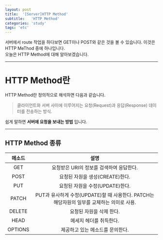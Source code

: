 ```yaml
---
layout: post
title:  '[Server]HTTP Method'
subtitle:   'HTTP Method'
categories: 'study'
tags: 'etc'
---
```


서버에서 route 작업을 하다보면 GET이나 POST와 같은 것을 볼 수 있습니다. 이것은 HTTP MeThod 중에 하나입니다.  
오늘은 HTTP Method에 대해 알아보겠습니다.

---

# HTTP Method란

HTTP Method란 정의적으로 해석하면 다음과 같습니다.


> 클라이언트와 서버 사이에 이루어지는 요청(Request)과 응답(Response) 데이터를 전송하는 방식.

쉽게 말하면 **서버에 요청을 보내는 방법** 입니다.

---

## HTTP Method 종류

| 메소드 | 설명 |
|:---:|:---:|
| GET | 요청받은 URI의 정보를 검색하여 응답한다. |
| POST | 요청된 자원을 생성(CREATE)한다. |
| PUT | 요청된 자원을 수정(UPDATE)한다. |
| PATCH | PUT과 유사하게 수정(UPDATE)할 때 사용한다. PATCH는 해당자원의 일부를 교체하는 의미로 사용. |
| DELETE | 요청된 자원을 삭제 한다. |
| HEAD | 메세지 헤더를 취득한다. |
| OPTIONS | 제공하고 있는 메소드를 문의한다. |





